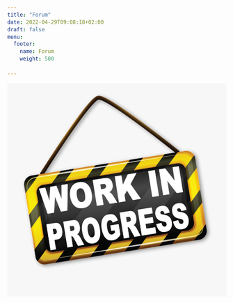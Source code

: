 ```yaml
---
title: "Forum"
date: 2022-04-29T09:08:18+02:00
draft: false
menu:
  footer:
    name: Forum
    weight: 500

---
```



![Forum in Bearbeitung](cover.png)
